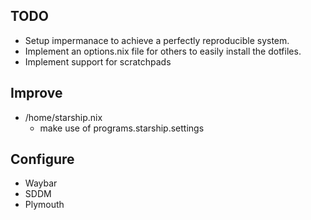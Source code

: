 ## TODO
- Setup impermanace to achieve a perfectly reproducible system.
- Implement an options.nix file for others to easily install the dotfiles.
- Implement support for scratchpads

## Improve

- /home/starship.nix
    * make use of programs.starship.settings

## Configure
- Waybar 
- SDDM
- Plymouth
